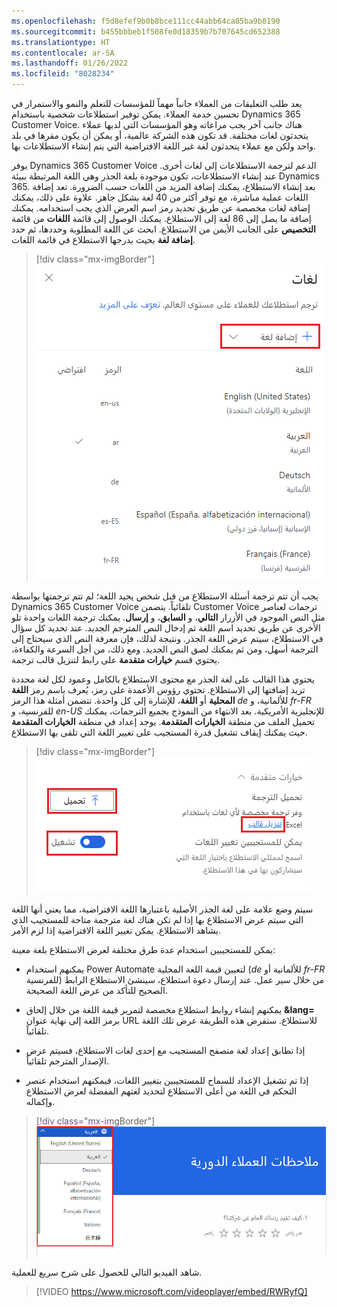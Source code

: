 ```yaml
---
ms.openlocfilehash: f5d8efef9b0b8bce111cc44abb64ca85ba9b8190
ms.sourcegitcommit: b455bbbeb1f508fe0d18359b7b707645cd652388
ms.translationtype: HT
ms.contentlocale: ar-SA
ms.lasthandoff: 01/26/2022
ms.locfileid: "8028234"
---
```

يعد طلب التعليقات من العملاء جانباً مهماً للمؤسسات للتعلم والنمو والاستمرار في تحسين خدمة العملاء. يمكن توفير استطلاعات شخصية باستخدام Dynamics 365 Customer Voice. هناك جانب آخر يجب مراعاته وهو المؤسسات التي لديها عملاء يتحدثون لغات مختلفة. قد تكون هذه الشركة عالمية، أو يمكن أن يكون مقرها في بلد واحد ولكن مع عملاء يتحدثون لغة غير اللغة الافتراضية التي يتم إنشاء الاستطلاعات بها.

يوفر Dynamics 365 Customer Voice الدعم لترجمة الاستطلاعات إلى لغات أخرى. عند إنشاء الاستطلاعات، تكون موجودة بلغة الجذر وهي اللغة المرتبطة ببيئة Dynamics 365. بعد إنشاء الاستطلاع، يمكنك إضافة المزيد من اللغات حسب الضرورة. تعد إضافة اللغات عملية مباشرة، مع توفر أكثر من 40 لغة بشكل جاهز. علاوة على ذلك، يمكنك إضافة لغات مخصصة عن طريق تحديد رمز اسم العرض الذي يجب استخدامه. يمكنك إضافة ما يصل إلى 86 لغة إلى الاستطلاع. يمكنك الوصول إلى قائمة **اللغات** من قائمة **التخصيص** على الجانب الأيمن من الاستطلاع.
ابحث عن اللغة المطلوبة وحددها، ثم حدد **إضافة لغة** بحيث يدرجها الاستطلاع في قائمة اللغات.

> [!div class="mx-imgBorder"]
> [![صورة الشاشة التي تظهر أين يمكن للمستخدم تحديد اللغة.](../media/add-language.png)](../media/add-language.png#lightbox)

يجب أن تتم ترجمة أسئلة الاستطلاع من قبل شخص يجيد اللغة؛ لم تتم ترجمتها بواسطة Dynamics 365 Customer Voice تلقائياً.
يتضمن Customer Voice ترجمات لعناصر مثل النص الموجود في الأزرار **التالي**، و **السابق**، و **إرسال**. يمكنك ترجمة اللغات واحدة تلو الأخرى عن طريق تحديد اسم اللغة ثم إدخال النص المترجم الجديد. عند تحديد كل سؤال في الاستطلاع، سيتم عرض اللغة الجذر.
ونتيجة لذلك، فإن معرفة النص الذي سيحتاج إلى الترجمة أسهل، ومن ثم يمكنك لصق النص الجديد. ومع ذلك، من أجل السرعة والكفاءة، يحتوي قسم **خيارات متقدمة** على رابط لتنزيل قالب ترجمة. 

يحتوي هذا القالب على لغة الجذر مع محتوى الاستطلاع بالكامل وعمود لكل لغة محددة تريد إضافتها إلى الاستطلاع. تحتوي رؤوس الأعمدة على رمز، يُعرف باسم رمز **اللغة المحلية** أو **اللغة**، للإشارة إلى كل واحدة. تتضمن أمثلة هذا الرمز *de* للألمانية، و *fr-FR* للفرنسية، و *en-US* للإنجليزية الأمريكية. بعد الانتهاء من النموذج بجميع الترجمات، يمكنك تحميل الملف من منطقة **الخيارات المتقدمة**. يوجد إعداد في منطقة **الخيارات المتقدمة** حيث يمكنك إيقاف تشغيل قدرة المستجيب على تغيير اللغة التي تلقى بها الاستطلاع.

> [!div class="mx-imgBorder"]
> [![صورة شاشة تعرض خيارات متقدمة تتضمن تحميل اللغة وكيفية تنزيل القالب.](../media/download-template-upload.png)](../media/download-template-upload.png#lightbox)

سيتم وضع علامة على لغة الجذر الأصلية باعتبارها اللغة الافتراضية، مما يعني أنها اللغة التي سيتم عرض الاستطلاع بها إذا لم تكن هناك لغة مترجمة متاحة للمستجيب الذي يشاهد الاستطلاع.
يمكن تغيير اللغة الافتراضية إذا لزم الأمر. 

يمكن للمستجيبين استخدام عدة طرق مختلفة لعرض الاستطلاع بلغة معينة: 

-   يمكنهم استخدام Power Automate لتعيين قيمة اللغة المحلية (*de* للألمانية أو *fr-FR* للفرنسية) من خلال سير عمل. عند إرسال دعوة استطلاع، سينشئ الاستطلاع الرابط الصحيح للتأكد من عرض اللغة الصحيحة.

-   يمكنهم إنشاء روابط استطلاع مخصصة لتمرير قيمة اللغة من خلال إلحاق **&lang=** برمز اللغة إلى نهاية عنوان URL للاستطلاع. ستفرض هذه الطريقة عرض تلك اللغة تلقائياً. 

-   إذا تطابق إعداد لغة متصفح المستجيب مع إحدى لغات الاستطلاع، فسيتم عرض الإصدار المترجم تلقائياً.

-   إذا تم تشغيل الإعداد للسماح للمستجيبين بتغيير اللغات، فيمكنهم استخدام عنصر التحكم في اللغة من أعلى الاستطلاع لتحديد لغتهم المفضلة لعرض الاستطلاع وإكماله.

> [!div class="mx-imgBorder"]
> [![صورة الشاشة التي تظهر الاستطلاع المعروض باللغة الألمانية والمحدد لاختيار لغة أخرى.](../media/deutsch.png)](../media/deutsch.png#lightbox)

شاهد الفيديو التالي للحصول على شرح سريع للعملية.

> [!VIDEO https://www.microsoft.com/videoplayer/embed/RWRyfQ]
